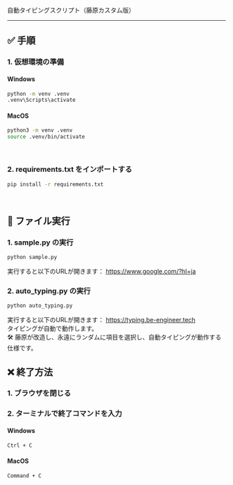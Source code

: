 自動タイピングスクリプト（藤原カスタム版）

---

## ✅ 手順

### 1. 仮想環境の準備

#### Windows

```bash
python -m venv .venv
.venv\Scripts\activate
```

#### MacOS

```bash
python3 -m venv .venv
source .venv/bin/activate
```
<br>

### 2. requirements.txt をインポートする

```bash
pip install -r requirements.txt
```
<br>

## 🚀 ファイル実行

### 1. sample.py の実行

```bash
python sample.py
```

実行すると以下のURLが開きます：
https://www.google.com/?hl=ja
<br>

### 2. auto_typing.py の実行

```bash
python auto_typing.py
```
実行すると以下のURLが開きます：
https://typing.be-engineer.tech
<br>
タイピングが自動で動作します。
<br>
🛠 藤原が改造し、永遠にランダムに項目を選択し、自動タイピングが動作する仕様です。
<br>

## ❌ 終了方法

### 1. ブラウザを閉じる
### 2. ターミナルで終了コマンドを入力
#### Windows

```bash
Ctrl + C
```

#### MacOS
```bash
Command + C
```